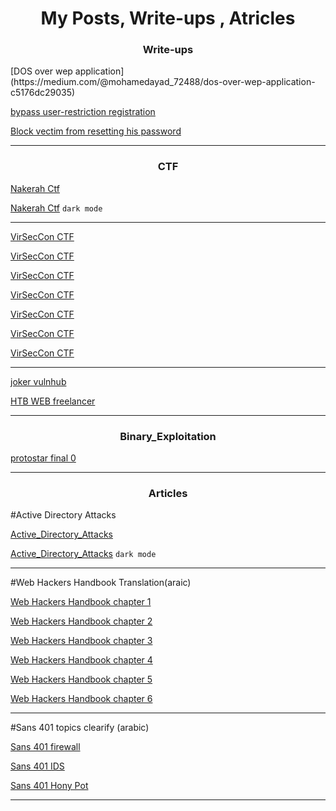<h1><center>My Posts, Write-ups , Atricles </center> </h1>

<h3><center>Write-ups</center> </h1>
[DOS over wep application](https://medium.com/@mohamedayad_72488/dos-over-wep-application-c5176dc29035)

[bypass user-restriction registration](https://medium.com/@mohamedayad_72488/bypass-user-restriction-registration-cbfc4eb855)

[Block vectim from resetting his password](https://medium.com/@mohamedayad_72488/block-vectim-from-resetting-his-password-406c4237a3d9)

---
<h3><center>CTF</center> </h1>

[Nakerah Ctf](https://github.com/mh3yad/infosec/blob/master/nakerah_ctf.md)

[Nakerah Ctf](https://mh3yad.github.io/infosec/nakerah_ctf) `dark mode`

---

[VirSecCon CTF](https://medium.com/@mohamedayad_72488/virseccon-ctf-4d576a7e0fbb)

[VirSecCon CTF](https://medium.com/@mohamedayad_72488/virseccon-707c23d729b1)

[VirSecCon CTF](https://medium.com/@mohamedayad_72488/virseccon-41084e27b18a)

[VirSecCon CTF](https://medium.com/@mohamedayad_72488/virseccon-7dbc6fd7bdec)

[VirSecCon CTF](https://medium.com/@mohamedayad_72488/virseccon-ad097dab45a3)

[VirSecCon CTF](https://medium.com/@mohamedayad_72488/virseccon-ctf-1a0dde855a82)

[VirSecCon CTF](https://medium.com/@mohamedayad_72488/virseccon-ctf-b1b19aa47a08)

---

[joker vulnhub](https://medium.com/@mohamedayad_72488/joker-vulnhub-78c4de100fbd)

[HTB WEB freelancer](https://medium.com/@mohamedayad_72488/htb-web-freelancer-8efab7875556)


---

<h3><center>Binary_Exploitation</center> </h1>

[protostar final 0](https://mh3yad.github.io/write-ups)

---

<h3><center>Articles</center> </h1>

#Active Directory Attacks

[Active_Directory_Attacks](https://github.com/mh3yad/infosec/blob/master/AD_nutshell.md)

[Active_Directory_Attacks](https://mh3yad.github.io/infosec/AD_nutshell)  `dark mode`

---

#Web Hackers Handbook Translation(araic)

[Web Hackers Handbook chapter 1](https://docs.google.com/document/d/1JeA2fgE7LJAvEN6yD-j2N_nwhYkos6iCrvcOKVJwjUc/edit)

[Web Hackers Handbook chapter 2](https://docs.google.com/document/d/1xxZ8ke5cIySzfc3ZwDm4bsF9SLBtCcotj6sBisIJfGE/edit)

[Web Hackers Handbook chapter 3](https://docs.google.com/document/d/1TjB7S-teuw4P6VmdcL4chiO_Rn9I8JxydnNK3ivfEgo/edit)

[Web Hackers Handbook chapter 4](https://docs.google.com/document/d/1fTWUaaTMAgOzQKwloVF_G6cLlR09Ae4QrEhX0R0P6is/edit)

[Web Hackers Handbook chapter 5](https://docs.google.com/document/d/13oR2-MmS4zmtJDAf8JlpeWdg85-aPCsjC2IT9q9_Opg/edit)

[Web Hackers Handbook chapter 6](https://docs.google.com/document/d/1e9pt3upxEsi0KABhZYyrygIYxZpy2a2mvMl71W0Pkv8/edit)

---
#Sans 401 topics clearify (arabic)

[Sans 401 firewall](https://docs.google.com/document/d/1LiEa4k5IUtN1Llc7dxpcofc9mlWmoLbGLupOckuPOcQ/edit)

[Sans 401 IDS](https://docs.google.com/document/d/1nyNGZNQEm3OsnqEtZcEwGeetmwoiOyHuN9Jf3Z8tYDg/edit)

[Sans 401 Hony Pot](https://docs.google.com/document/d/1cM9WGjvy0HcgTUrSWgqh3Cihw5qOuZ72Fu9_F_eX5iU/edit)

---


